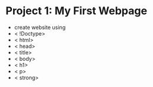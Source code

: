  # Project 1: My First Webpage
- create website using
- < !Doctype>
- < html>
- < head>
- < title>
- < body>
- < h1>
- < p>
- < strong>
